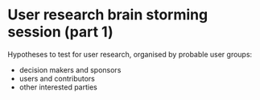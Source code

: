 # User research brain storming session (part 1)

Hypotheses to test for user research, organised by probable user groups:

+ decision makers and sponsors 
+ users and contributors
+ other interested parties
